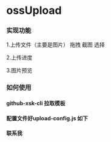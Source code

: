 # ossUpload

### 实现功能
1.上传文件（主要是图片）
  拖拽
  截图
  选择

2.上传进度

3.图片预览

### 如何使用

#### github-xsk-cli 拉取模板



#### 配置文件好upload-config.js 如下


  
#### 联系我
